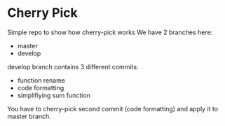 Cherry Pick
=======

Simple repo to show how cherry-pick works
We have 2 branches here:
- master
- develop

develop branch contains 3 different commits:
- function rename
- code formatting
- simplifiying sum function

You have to cherry-pick second commit (code formatting) and apply it to master branch. 
